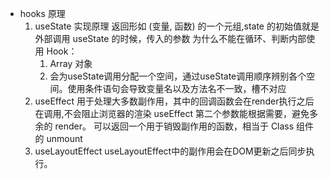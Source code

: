 - hooks 原理
  1. useState 实现原理
    返回形如 (变量, 函数) 的一个元组,state 的初始值就是外部调用 useState 的时候，传入的参数
    为什么不能在循环、判断内部使用 Hook：
      1. Array 对象
      2. 会为useState调用分配一个空间，通过useState调用顺序辨别各个空间。使用条件语句会导致变量名以及方法名不一致，槽不对应
  2. useEffect
    用于处理大多数副作用，其中的回调函数会在render执行之后在调用,不会阻止浏览器的渲染
    useEffect 第二个参数能根据需要，避免多余的 render。
    可以返回一个用于销毁副作用的函数，相当于 Class 组件的 unmount
  3. useLayoutEffect
    useLayoutEffect中的副作用会在DOM更新之后同步执行。